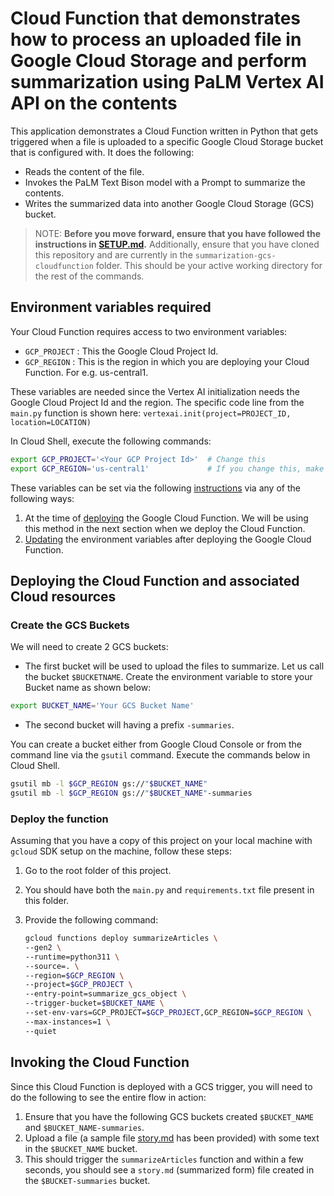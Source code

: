 # Cloud Function that demonstrates how to process an uploaded file in Google Cloud Storage and perform summarization using PaLM Vertex AI API on the contents

This application demonstrates a Cloud Function written in Python that gets triggered when a file is uploaded to a specific Google Cloud Storage bucket that is configured with. It does the following:

- Reads the content of the file.
- Invokes the PaLM Text Bison model with a Prompt to summarize the contents.
- Writes the summarized data into another Google Cloud Storage (GCS) bucket.

> NOTE: **Before you move forward, ensure that you have followed the instructions in [SETUP.md](../SETUP.md).**
Additionally, ensure that you have cloned this repository and are currently in the ```summarization-gcs-cloudfunction``` folder. This should be your active working directory for the rest of the commands.

## Environment variables required

Your Cloud Function requires access to two environment variables:

- `GCP_PROJECT` : This the Google Cloud Project Id.
- `GCP_REGION` : This is the region in which you are deploying your Cloud Function. For e.g. us-central1.

These variables are needed since the Vertex AI initialization needs the Google Cloud Project Id and the region. The specific code line from the `main.py` function is shown here:
`vertexai.init(project=PROJECT_ID, location=LOCATION)`

In Cloud Shell, execute the following commands:

```bash
export GCP_PROJECT='<Your GCP Project Id>'  # Change this
export GCP_REGION='us-central1'             # If you change this, make sure region is supported by Model Garden. When in doubt, keep this.
```

These variables can be set via the following [instructions](https://cloud.google.com/functions/docs/configuring/env-var) via any of the following ways:

1. At the time of [deploying](https://cloud.google.com/functions/docs/configuring/env-var#setting_runtime_environment_variables) the Google Cloud Function. We will be using this method in the next section when we deploy the Cloud Function.
2. [Updating](https://cloud.google.com/functions/docs/configuring/env-var#updating_runtime_environment_variables) the environment variables after deploying the Google Cloud Function.

## Deploying the Cloud Function and associated Cloud resources

### Create the GCS Buckets

We will need to create 2 GCS buckets:

- The first bucket will be used to upload the files to summarize. Let us call the bucket `$BUCKETNAME`. Create the environment variable to store your Bucket name as shown below:

```bash
export BUCKET_NAME='Your GCS Bucket Name'
```

- The second bucket will having a prefix `-summaries`.

You can create a bucket either from Google Cloud Console or from the command line via the `gsutil` command. Execute the commands below in Cloud Shell.

```bash
gsutil mb -l $GCP_REGION gs://"$BUCKET_NAME"
gsutil mb -l $GCP_REGION gs://"$BUCKET_NAME"-summaries
```

### Deploy the function

Assuming that you have a copy of this project on your local machine with `gcloud` SDK setup on the machine, follow these steps:

1. Go to the root folder of this project.
2. You should have both the `main.py` and `requirements.txt` file present in this folder.
3. Provide the following command:

   ```bash
   gcloud functions deploy summarizeArticles \
   --gen2 \
   --runtime=python311 \
   --source=. \
   --region=$GCP_REGION \
   --project=$GCP_PROJECT \
   --entry-point=summarize_gcs_object \
   --trigger-bucket=$BUCKET_NAME \
   --set-env-vars=GCP_PROJECT=$GCP_PROJECT,GCP_REGION=$GCP_REGION \
   --max-instances=1 \
   --quiet
   ```

## Invoking the Cloud Function

Since this Cloud Function is deployed with a GCS trigger, you will need to do the following to see the entire flow in action:

1. Ensure that you have the following GCS buckets created `$BUCKET_NAME` and `$BUCKET_NAME-summaries`.
2. Upload a file (a sample file [story.md](story.md) has been provided) with some text in the `$BUCKET_NAME` bucket.
3. This should trigger the `summarizeArticles` function and within a few seconds, you should see a `story.md` (summarized form) file created in the `$BUCKET-summaries` bucket.
